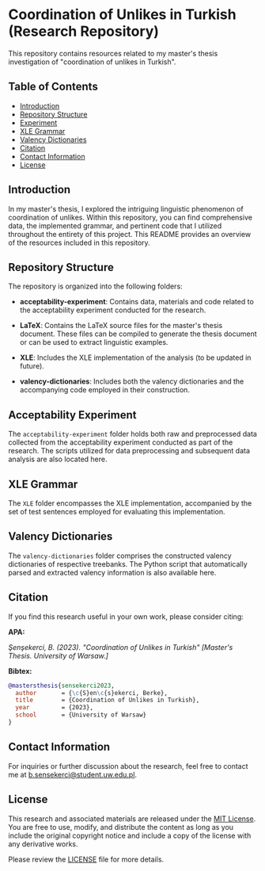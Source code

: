 # Coordination of Unlikes in Turkish (Research Repository)

This repository contains resources related to my master's thesis investigation of "coordination of unlikes in Turkish". 

## Table of Contents

- [Introduction](#introduction)
- [Repository Structure](#repository-structure)
- [Experiment](#experiment)
- [XLE Grammar](#xle-grammar)
- [Valency Dictionaries](#valency-dictionaries)
- [Citation](#citation)
- [Contact Information](#contact-information)
- [License](#license)

## Introduction

In my master's thesis, I explored the intriguing linguistic phenomenon of coordination of unlikes. Within this repository, you can find comprehensive data, the implemented grammar, and pertinent code that I utilized throughout the entirety of this project. This README provides an overview of the resources included in this repository.

## Repository Structure

The repository is organized into the following folders:

- **acceptability-experiment**: Contains data, materials and code related to the acceptability experiment conducted for the research.

- **LaTeX**: Contains the LaTeX source files for the master's thesis document. These files can be compiled to generate the thesis document or can be used to extract linguistic examples.

- **XLE**: Includes the XLE implementation of the analysis (to be updated in future).

- **valency-dictionaries**: Includes both the valency dictionaries and the accompanying code employed in their construction.

## Acceptability Experiment

The `acceptability-experiment` folder holds both raw and preprocessed data collected from the acceptability experiment conducted as part of the research. The scripts utilized for data preprocessing and subsequent data analysis are also located here.

## XLE Grammar

The `XLE` folder encompasses the XLE implementation, accompanied by the set of test sentences employed for evaluating this implementation.

## Valency Dictionaries

The `valency-dictionaries` folder comprises the constructed valency dictionaries of respective treebanks. The Python script that automatically parsed and extracted valency information is also available here.

## Citation

If you find this research useful in your own work, please consider citing:

**APA:**

*Şenşekerci, B. (2023). "Coordination of Unlikes in Turkish" [Master's Thesis. University of Warsaw.]*

**Bibtex:**
```bibtex
@mastersthesis{sensekerci2023,
  author       = {\c{S}en\c{s}ekerci, Berke},
  title        = {Coordination of Unlikes in Turkish},
  year         = {2023},
  school       = {University of Warsaw}
}
```

## Contact Information

For inquiries or further discussion about the research, feel free to contact me at [b.sensekerci@student.uw.edu.pl](mailto:b.sensekerci@student.uw.edu.pl).

## License

This research and associated materials are released under the [MIT License](https://choosealicense.com/licenses/mit/). You are free to use, modify, and distribute the content as long as you include the original copyright notice and include a copy of the license with any derivative works.

Please review the [LICENSE](LICENSE.txt) file for more details.
